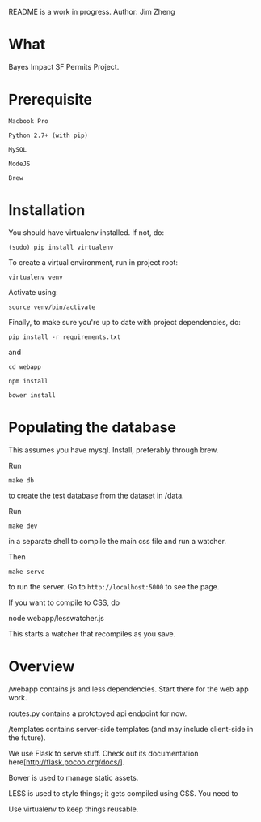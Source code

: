 README is a work in progress. 
Author: Jim Zheng

# What

Bayes Impact SF Permits Project.


# Prerequisite

    Macbook Pro

    Python 2.7+ (with pip)

    MySQL

    NodeJS

    Brew


# Installation

You should have virtualenv installed. If not, do:

	(sudo) pip install virtualenv

To create a virtual environment, run in project root:

    virtualenv venv

Activate using:

	source venv/bin/activate
  
Finally, to make sure you're up to date with project dependencies, do:

	pip install -r requirements.txt

and

	cd webapp 

    npm install

    bower install


# Populating the database

This assumes you have mysql. Install, preferably through brew.

Run

    make db

to create the test database from the dataset in /data.

Run

	make dev

in a separate shell to compile the main css file and run a watcher.

Then 
	
	make serve

to run the server. Go to ```http://localhost:5000``` to see the page.

If you want to compile to CSS, do

  node webapp/lesswatcher.js

This starts a watcher that recompiles as you save.


# Overview

/webapp contains js and less dependencies. Start there for the web app work.

routes.py contains a prototpyed api endpoint for now.

/templates contains server-side templates (and may include client-side
in the future).

We use Flask to serve stuff. Check out its documentation here[http://flask.pocoo.org/docs/].

Bower is used to manage static assets. 

LESS is used to style things; it gets compiled using CSS. You need to

Use virtualenv to keep things reusable. 